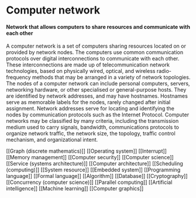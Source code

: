 # Computer network
#### Network that allows computers to share resources and communicate with each other

A computer network is a set of computers sharing resources located on or provided by network nodes. The computers use common communication protocols over digital interconnections to communicate with each other. These interconnections are made up of telecommunication network technologies, based on physically wired, optical, and wireless radio-frequency methods that may be arranged in a variety of network topologies.
The nodes of a computer network can include personal computers, servers, networking hardware, or other specialised or general-purpose hosts. They are identified by network addresses, and may have hostnames. Hostnames serve as memorable labels for the nodes, rarely changed after initial assignment. Network addresses serve for locating and identifying the nodes by communication protocols such as the Internet Protocol.
Computer networks may be classified by many criteria, including the transmission medium used to carry signals, bandwidth, communications protocols to organize network traffic, the network size, the topology, traffic control mechanism, and organizational intent.

[[Graph (discrete mathematics)]]
[[Operating system]]
[[Interrupt]]
[[Memory management]]
[[Computer security]]
[[Computer science]]
[[Service (systems architecture)]]
[[Computer architecture]]
[[Scheduling (computing)]]
[[System resource]]
[[Embedded system]]
[[Programming language]]
[[Formal language]]
[[Algorithm]]
[[Database]]
[[Cryptography]]
[[Concurrency (computer science)]]
[[Parallel computing]]
[[Artificial intelligence]]
[[Machine learning]]
[[Computer graphics]]